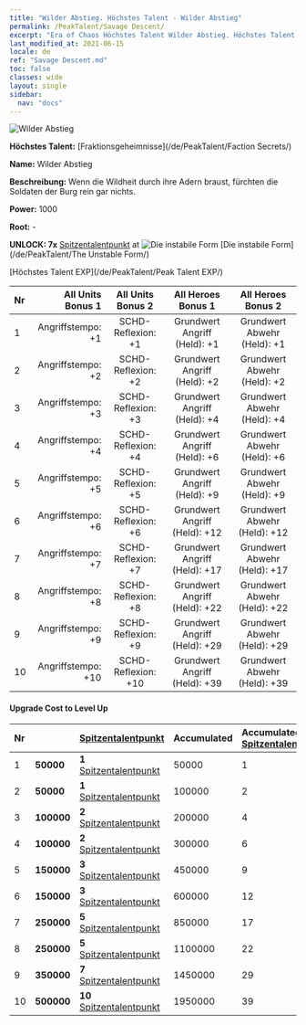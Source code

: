 ```yaml
---
title: "Wilder Abstieg. Höchstes Talent - Wilder Abstieg"
permalink: /PeakTalent/Savage Descent/
excerpt: "Era of Chaos Höchstes Talent Wilder Abstieg. Höchstes Talent Wilder Abstieg. Wilder Abstieg"
last_modified_at: 2021-06-15
locale: de
ref: "Savage Descent.md"
toc: false
classes: wide
layout: single
sidebar:
  nav: "docs"
---
```


  ![Wilder Abstieg](/images/pt/talent_3003.png)

  **Höchstes Talent:** [Fraktionsgeheimnisse](/de/PeakTalent/Faction Secrets/)

  **Name:** Wilder Abstieg

  **Beschreibung:** Wenn die Wildheit durch ihre Adern braust, fürchten die Soldaten der Burg rein gar nichts.

  **Power:** 1000

  **Root:** -

  **UNLOCK: 7x** [Spitzentalentpunkt](/ItemsDE/con_934/) at ![Die instabile Form](/images/pt/talent_3002.png) [Die instabile Form](/de/PeakTalent/The Unstable Form/)

  [Höchstes Talent EXP](/de/PeakTalent/Peak Talent EXP/)

  | Nr | All Units Bonus 1 | All Units Bonus 2 | All Heroes Bonus 1 | All Heroes Bonus 2 |
  |:---|--------------:|:-------------:|:-------------:|:-------------:|
  | 1 | Angriffstempo: +1 | SCHD-Reflexion: +1 | Grundwert Angriff (Held): +1 | Grundwert Abwehr (Held): +1 |
  | 2 | Angriffstempo: +2 | SCHD-Reflexion: +2 | Grundwert Angriff (Held): +2 | Grundwert Abwehr (Held): +2 |
  | 3 | Angriffstempo: +3 | SCHD-Reflexion: +3 | Grundwert Angriff (Held): +4 | Grundwert Abwehr (Held): +4 |
  | 4 | Angriffstempo: +4 | SCHD-Reflexion: +4 | Grundwert Angriff (Held): +6 | Grundwert Abwehr (Held): +6 |
  | 5 | Angriffstempo: +5 | SCHD-Reflexion: +5 | Grundwert Angriff (Held): +9 | Grundwert Abwehr (Held): +9 |
  | 6 | Angriffstempo: +6 | SCHD-Reflexion: +6 | Grundwert Angriff (Held): +12 | Grundwert Abwehr (Held): +12 |
  | 7 | Angriffstempo: +7 | SCHD-Reflexion: +7 | Grundwert Angriff (Held): +17 | Grundwert Abwehr (Held): +17 |
  | 8 | Angriffstempo: +8 | SCHD-Reflexion: +8 | Grundwert Angriff (Held): +22 | Grundwert Abwehr (Held): +22 |
  | 9 | Angriffstempo: +9 | SCHD-Reflexion: +9 | Grundwert Angriff (Held): +29 | Grundwert Abwehr (Held): +29 |
  | 10 | Angriffstempo: +10 | SCHD-Reflexion: +10 | Grundwert Angriff (Held): +39 | Grundwert Abwehr (Held): +39 |


#### Upgrade Cost to Level Up

  | Nr | <i class="fas fa-coins"/> | [Spitzentalentpunkt](/ItemsDE/con_934/) | Accumulated <i class="fas fa-coins"/> | Accumulated [Spitzentalentpunkt](/ItemsDE/con_934/) |
  |:---|:--------------|:-------------|:-------------|:-------------|
  | 1 | **50000** | **1** [Spitzentalentpunkt](/ItemsDE/con_934/) | 50000 | 1 |
  | 2 | **50000** | **1** [Spitzentalentpunkt](/ItemsDE/con_934/) | 100000 | 2 |
  | 3 | **100000** | **2** [Spitzentalentpunkt](/ItemsDE/con_934/) | 200000 | 4 |
  | 4 | **100000** | **2** [Spitzentalentpunkt](/ItemsDE/con_934/) | 300000 | 6 |
  | 5 | **150000** | **3** [Spitzentalentpunkt](/ItemsDE/con_934/) | 450000 | 9 |
  | 6 | **150000** | **3** [Spitzentalentpunkt](/ItemsDE/con_934/) | 600000 | 12 |
  | 7 | **250000** | **5** [Spitzentalentpunkt](/ItemsDE/con_934/) | 850000 | 17 |
  | 8 | **250000** | **5** [Spitzentalentpunkt](/ItemsDE/con_934/) | 1100000 | 22 |
  | 9 | **350000** | **7** [Spitzentalentpunkt](/ItemsDE/con_934/) | 1450000 | 29 |
  | 10 | **500000** | **10** [Spitzentalentpunkt](/ItemsDE/con_934/) | 1950000 | 39 |
